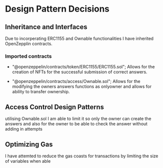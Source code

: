 # Design Pattern Decisions

## Inheritance and Interfaces

Due to incorperating ERC1155 and Ownable functionalities I have inherited OpenZepplin contracts.

### Imported contracts
- "@openzeppelin/contracts/token/ERC1155/ERC1155.sol";
Allows for the creation of NFTs for the successful submission of correct answers.

- "@openzeppelin/contracts/access/Ownable.sol";
Allows for the modifying the owners answers functions as onlyowner and allows for ability to transfer ownership.

## Access Control Design Patterns
utilising Ownable.sol I am able to limit it so only the owner can create the answers and also for the owner to be able to check the answer without adding in attempts

## Optimizing Gas
I have attemted to reduce the gas coasts for transactions by limiting the size of variables when able

